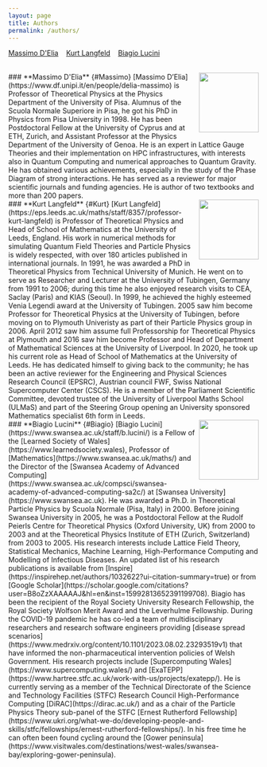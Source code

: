 ```yaml
---
layout: page
title: Authors
permalink: /authors/
---
```


[Massimo D'Elia](#Massimo) &nbsp;&nbsp; [Kurt Langfeld](#Kurt) &nbsp;&nbsp; [Biagio Lucini](#Biagio)
<br>

<br>
<img align="right" src="../figures/massimo.png" height="120">
### **Massimo D'Elia** {#Massimo} 
[Massimo D’Elia](https://www.df.unipi.it/en/people/delia-massimo) is Professor of Theoretical Physics at the Physics Department of the University of Pisa. Alumnus of the Scuola Normale Superiore in Pisa, he got his PhD in Physics from Pisa University in 1998. He has been Postdoctoral Fellow at the University of Cyprus and at ETH, Zurich, and Assistant Professor at the Physics Department of the University of Genoa. He is an expert in Lattice Gauge Theories and their implementation on HPC infrastructures, with interests also in Quantum Computing and numerical approaches to Quantum Gravity. He has obtained various achievements, especially in the study of the Phase Diagram of strong interactions. He has served as a reviewer for major scientific journals and funding agencies. He is author of two textbooks and more than 200 papers.

<br>
<img align="right" src="../figures/kurt.png" height="120">
### **Kurt Langfeld** {#Kurt} 
[Kurt Langfeld](https://eps.leeds.ac.uk/maths/staff/8357/professor-kurt-langfeld) is Professor of Theoretical Physics and Head of School of Mathematics at the University of Leeds, England. His work in numerical methods for simulating Quantum Field Theories and Particle Physics is widely respected, with over 180 articles published in international journals. In 1991, he was awarded a PhD in Theoretical Physics from Technical University of Munich. He went on to serve as Researcher and Lecturer at the University of Tubingen, Germany from 1991 to 2006; during this time he also enjoyed research visits to CEA, Saclay (Paris) and KIAS (Seoul). In 1999, he achieved the highly esteemed Venia Legendi award at the University of Tubingen. 2005 saw him become Professor for Theoretical Physics at the University of Tubingen, before moving on to Plymouth Univeristy as part of their Particle Physics group in 2006. April 2012 saw him assume full Professorship for Theoretical Physics at Plymouth and 2016 saw him become Professor and Head of Department of Mathematical Sciences at the University of Liverpool. In 2020, he took up his current role as Head of School of Mathematics at the University of Leeds. He has dedicated himself to giving back to the community; he has been an active reviewer for the Engineering and Physical Sciences Research Council (EPSRC), Austrian council FWF, Swiss National Supercomputer Center (CSCS). He is a member of the Parliament Scientific Committee, devoted trustee of the University of Liverpool Maths School (ULMaS) and part of the Steering Group opening an University sponsored Mathematics specialist 6th form in Leeds.


<br>
<img align="right" src="../figures/biagio.png" height="120">
### **Biagio Lucini** {#Biagio}    
[Biagio Lucini](https://www.swansea.ac.uk/staff/b.lucini/) is a Fellow of the [Learned Society of Wales](https://www.learnedsociety.wales), Professor of [Mathematics](https://www.swansea.ac.uk/maths/) and the Director of the [Swansea Academy of Advanced Computing](https://www.swansea.ac.uk/compsci/swansea-academy-of-advanced-computing-sa2c/) at [Swansea University](https://www.swansea.ac.uk). He was awarded a Ph.D. in Theoretical Particle Physics by Scuola Normale (Pisa, Italy) in 2000. Before joining Swansea University in 2005, he was a Postdoctoral Fellow at the Rudolf Peierls Centre for Theoretical Physics (Oxford University, UK) from 2000 to 2003 and at the Theoretical Physics Institute of ETH (Zurich, Switzerland) from 2003 to 2005. His research interests include Lattice Field Theory, Statistical Mechanics, Machine Learning, High-Performance Computing and Modelling of Infectious Diseases. An updated list of his research publications is available from [Inspire](https://inspirehep.net/authors/1032622?ui-citation-summary=true) or from [Google Scholar](https://scholar.google.com/citations?user=B8oZzXAAAAAJ&hl=en&inst=15992813652391199708). Biagio has been the recipient of the Royal Society University Research Fellowship, the Royal Society Wolfson Merit Award and the Leverhulme Fellowship. During the COVID-19 pandemic he has co-led a team of multidisciplinary researchers and research software engineers providing [disease spread scenarios](https://www.medrxiv.org/content/10.1101/2023.08.02.23293519v1) that have informed the non-pharmaceutical intervention policies of Welsh Government. His research projects include [Supercomputing Wales](https://www.supercomputing.wales/) and [ExaTEPP](https://www.hartree.stfc.ac.uk/work-with-us/projects/exatepp/). He is currently serving as a member of the Technical Directorate of the Science and Technology Facilities (STFC) Research Council High-Performance Computing [DiRAC](https://dirac.ac.uk/) and as a chair of the Particle Physics Theory sub-panel of the STFC [Ernest Rutherford Fellowship](https://www.ukri.org/what-we-do/developing-people-and-skills/stfc/fellowships/ernest-rutherford-fellowships/). In his free time he can often been found cycling around the [Gower peninsula](https://www.visitwales.com/destinations/west-wales/swansea-bay/exploring-gower-peninsula).   
